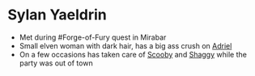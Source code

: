 # Sylan Yaeldrin
- Met during #Forge-of-Fury quest in Mirabar
- Small elven woman with dark hair, has a big ass crush on [Adriel](PCs/Current/Adriel.md)
- On a few occasions has taken care of [Scooby](NPCs/Living/Scooby.md) and [Shaggy](NPCs/Living/Shaggy.md) while the party was out of town